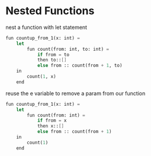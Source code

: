 # Nested Functions

nest a function with let statement

```scheme
fun countup_from_1(x: int) =
    let
        fun count(from: int, to: int) =
            if from = to
            then to::[]
            else from :: count(from + 1, to)
    in
        count(1, x)
    end
```

reuse the e variable to remove a param from our function

```scheme
fun countup_from_1(x: int) =
    let
        fun count(from: int) =
            if from = x
            then x::[]
            else from :: count(from + 1)
    in
        count(1)
    end
```
